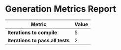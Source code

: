 # Generation Metrics Report

| Metric                          | Value     |
|---------------------------------|-----------|
| **Iterations to  compile**      | 5         |
| **Iterations to pass all tests**| 2         |


